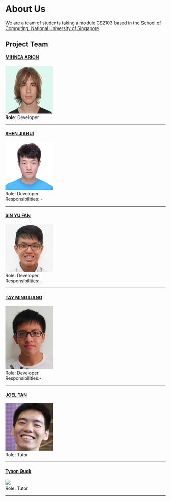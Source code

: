 # About Us

We are a team of students taking a module CS2103 based in the [School of Computing, National University of Singapore](http://www.comp.nus.edu.sg).

## Project Team

#### [MIHNEA ARION](https://github.com/Sevreus) 
<img src="images/MA.jpg" width="150"><br>
**Role**: Developer

-----

#### [SHEN JIAHUI](http://github.com/JIAHUIs)
<img src="images/SJH.jpg" width="150"><br>
Role: Developer <br>
Responsibilities: -

-----

#### [SIN YU FAN](http://github.com/howitzerg)
<img src="images/SYF.jpg" width="150"><br>
Role: Developer <br>
Responsibilities: -

-----

#### [TAY MING LIANG](http://github.com/mlteh)
<img src="images/TML.jpg" width="150"><br>
Role: Developer <br>
Responsibilities:-

-----

#### [JOEL TAN](https://github.com/JoelT-92)
<img src="images/Tutor.png" width="150"><br>
Role: Tutor

-----

#### [Tyson Quek](https://github.com/pixelducky)
<img src="Tutor Tyson.jpg" width="150"><br>
Role: Tutor

-----
